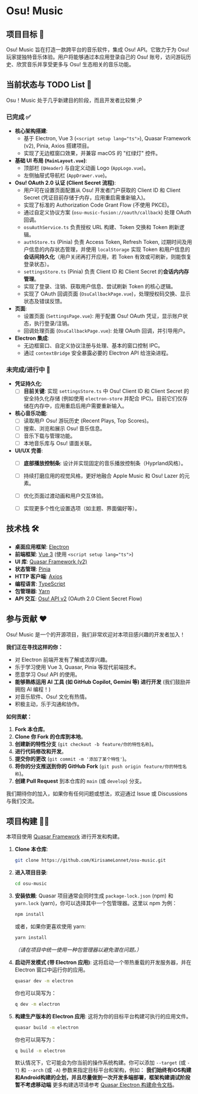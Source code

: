# Osu! Music

## 项目目标 🚀

Osu! Music 旨在打造一款跨平台的音乐软件，集成 Osu! API。它致力于为 Osu! 玩家提独特音乐体验。用户将能够通过本应用登录自己的 Osu! 账号，访问游玩历史、欣赏音乐并享受更多与 Osu! 生态相关的音乐功能。

## 当前状态与 TODO List 📝
Osu！Music 处于几乎新建目的阶段，而且开发者比较懒 ;P

### 已完成 ✅

*   **核心架构搭建**:
    *   基于 Electron, Vue 3 (`<script setup lang="ts">`), Quasar Framework (v2), Pinia, Axios 搭建项目。
    *   实现了无边框窗口效果，并兼容 macOS 的 "红绿灯" 控件。
*   **基础 UI 布局 (`MainLayout.vue`)**:
    *   顶部栏 (`QHeader`) 与自定义动画 Logo (`AppLogo.vue`)。
    *   左侧抽屉式导航栏 (`AppDrawer.vue`)。
*   **Osu! OAuth 2.0 认证 (Client Secret 流程)**:
    *   用户可在设置页面配置从 Osu! 开发者门户获取的 Client ID 和 Client Secret (凭证目前存储于内存，应用重启需重新输入)。
    *   实现了标准的 Authorization Code Grant Flow (不使用 PKCE)。
    *   通过自定义协议方案 (`osu-music-fusion://oauth/callback`) 处理 OAuth 回调。
    *   `osuAuthService.ts` 负责授权 URL 构建、Token 交换和 Token 刷新逻辑。
    *   `authStore.ts` (Pinia) 负责 Access Token, Refresh Token, 过期时间及用户信息的内存状态管理，并使用 `localStorage` 实现 Token 和用户信息的**会话间持久化**（用户关闭再打开应用，若 Token 有效或可刷新，则能恢复登录状态）。
    *   `settingsStore.ts` (Pinia) 负责 Client ID 和 Client Secret 的**会话内内存管理**。
    *   实现了登录、注销、获取用户信息、尝试刷新 Token 的核心逻辑。
    *   实现了 OAuth 回调页面 (`OsuCallbackPage.vue`)，处理授权码交换、显示状态及错误反馈。
*   **页面**:
    *   设置页面 (`SettingsPage.vue`): 用于配置 Osu! OAuth 凭证，显示账户状态，执行登录/注销。
    *   回调处理页面 (`OsuCallbackPage.vue`): 处理 OAuth 回调，并引导用户。
*   **Electron 集成**:
    *   无边框窗口、自定义协议注册与处理、基本的窗口控制 IPC。
    *   通过 `contextBridge` 安全暴露必要的 Electron API 给渲染进程。

### 未完成/进行中 🚧

*   **凭证持久化**:
    *   [ ] **目前关键**: 实现 `settingsStore.ts` 中 Osu! Client ID 和 Client Secret 的安全持久化存储 (例如使用 `electron-store` 并配合 IPC)。目前它们仅存储在内存中，应用重启后用户需要重新输入。
*   **核心音乐功能**:
    *   [ ] 读取用户 Osu! 游玩历史 (Recent Plays, Top Scores)。
    *   [ ] 搜索、浏览和展示 Osu! 音乐信息。
    *   [ ] 音乐下载与管理功能。
    *   [ ] 本地音乐库与 Osu! 谱面关联。
*   **UI/UX 完善**:
    *   [ ] **底部播放控制条**: 设计并实现固定的音乐播放控制条（Hyprland风格）。
    *   [ ] 持续打磨应用的视觉风格，更好地融合 Apple Music 和 Osu! Lazer 的元素。
    *   [ ] 优化页面过渡动画和用户交互体验。
    *   [ ] 实现更多个性化设置选项（如主题、界面偏好等）。
 
    
## 技术栈 🛠️

*   **桌面应用框架**: [Electron](https://www.electronjs.org/)
*   **前端框架**: [Vue 3](https://vuejs.org/) (使用 `<script setup lang="ts">`)
*   **UI 库**: [Quasar Framework (v2)](https://quasar.dev/)
*   **状态管理**: [Pinia](https://pinia.vuejs.org/)
*   **HTTP 客户端**: [Axios](https://axios-http.com/)
*   **编程语言**: [TypeScript](https://www.typescriptlang.org/)
*   **包管理器**: [Yarn](https://yarnpkg.com/)
*   **API 交互**: [Osu! API v2](https://osu.ppy.sh/docs/index.html) (OAuth 2.0 Client Secret Flow)

## 参与贡献 ❤️

Osu! Music 是一个的开源项目，我们非常欢迎对本项目感兴趣的开发者加入！

**我们正在寻找这样的你：**

*   对 Electron 前端开发有了解或浓厚兴趣。
*   乐于学习使用 Vue 3, Quasar, Pinia 等现代前端技术。
*   愿意学习 Osu! API 的使用。
*   **能够熟练运用 AI 工具 (如 GitHub Copilot, Gemini 等) 进行开发** (我们鼓励并拥抱 AI 编程！)
*   对音乐软件、Osu! 文化有热情。
*   积极主动，乐于沟通和协作。

**如何贡献：**

1.  **Fork 本仓库**。
2.  **Clone 你 Fork 的仓库到本地**。
3.  **创建新的特性分支** (`git checkout -b feature/你的特性名称`)。
4.  **进行代码修改和开发**。
5.  **提交你的更改** (`git commit -m '添加了某个特性'`)。
6.  **将你的分支推送到你的 GitHub Fork** (`git push origin feature/你的特性名称`)。
7.  **创建 Pull Request** 到本仓库的 `main` (或 `develop`) 分支。


我们期待你的加入，如果你有任何问题或想法，欢迎通过 Issue 或 Discussions 与我们交流。

## 项目构建 🧑‍💻

本项目使用 [Quasar Framework](https://quasar.dev/) 进行开发和构建。

1.  **Clone 本仓库**:
    ```bash
    git clone https://github.com/KirisameLonnet/osu-music.git
    ```
2.  **进入项目目录**:
    ```bash
    cd osu-music
    ```
3.  **安装依赖**:
    Quasar 项目通常会同时生成 `package-lock.json` (npm) 和 `yarn.lock` (yarn)，你可以选择其中一个包管理器。这里以 npm 为例：
    ```bash
    npm install
    ```
    或者，如果你更喜欢使用 yarn:
    ```bash
    yarn install
    ```
    *（请在项目中统一使用一种包管理器以避免潜在问题。）*

4.  **启动开发模式 (带 Electron 应用)**:
    这将启动一个带热重载的开发服务器，并在 Electron 窗口中运行你的应用。
    ```bash
    quasar dev -m electron
    ```
    你也可以简写为：
    ```bash
    q dev -m electron
    ```

5.  **构建生产版本的 Electron 应用**:
    这将为你的目标平台构建可执行的应用文件。
    ```bash
    quasar build -m electron
    ```
    你也可以简写为：
    ```bash
    q build -m electron
    ```
    默认情况下，它可能会为你当前的操作系统构建。你可以添加 `--target` (或 `-T`) 和 `--arch` (或 `-A`) 参数来指定目标平台和架构，例如：
    **我们始终有iOS构建和Android构建的企划，并且尽量做到一次开发多端部署，框架构建调试阶段暂不考虑移动端**
    更多构建选项请参考 [Quasar Electron 构建命令文档](https://quasar.dev/quasar-cli-vite/developing-electron-apps/build-commands)。


